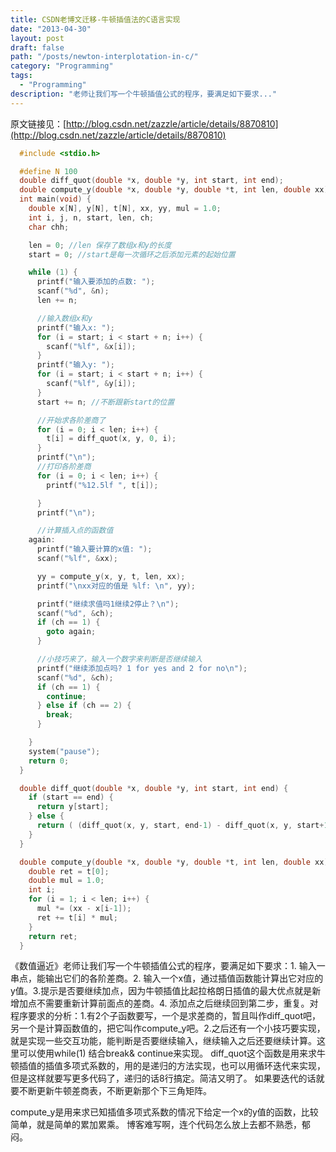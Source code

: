 ```yaml
---
title: CSDN老博文迁移-牛顿插值法的C语言实现
date: "2013-04-30"
layout: post
draft: false
path: "/posts/newton-interplotation-in-c/"
category: "Programming"
tags:
  - "Programming"
description: "老师让我们写一个牛顿插值公式的程序，要满足如下要求..."
---
```


原文链接见：[http://blog.csdn.net/zazzle/article/details/8870810](http://blog.csdn.net/zazzle/article/details/8870810)

```C
  #include <stdio.h>

  #define N 100
  double diff_quot(double *x, double *y, int start, int end);
  double compute_y(double *x, double *y, double *t, int len, double xx);
  int main(void) {
    double x[N], y[N], t[N], xx, yy, mul = 1.0;
    int i, j, n, start, len, ch;
    char chh;

    len = 0; //len 保存了数组x和y的长度
    start = 0; //start是每一次循环之后添加元素的起始位置

    while (1) {
      printf("输入要添加的点数: ");
      scanf("%d", &n);
      len += n;

      //输入数组x和y
      printf("输入x: ");
      for (i = start; i < start + n; i++) {
        scanf("%lf", &x[i]);
      }
      printf("输入y: ");
      for (i = start; i < start + n; i++) {
        scanf("%lf", &y[i]);
      }
      start += n; //不断跟新start的位置

      //开始求各阶差商了
      for (i = 0; i < len; i++) {
        t[i] = diff_quot(x, y, 0, i);
      }
      printf("\n");
      //打印各阶差商
      for (i = 0; i < len; i++) {
        printf("%12.5lf ", t[i]);

      }
      printf("\n");

      //计算插入点的函数值
    again:
      printf("输入要计算的x值: ");
      scanf("%lf", &xx);

      yy = compute_y(x, y, t, len, xx);
      printf("\nxx对应的值是 %lf: \n", yy);

      printf("继续求值吗1继续2停止？\n");
      scanf("%d", &ch);
      if (ch == 1) {
        goto again;
      }

      //小技巧来了，输入一个数字来判断是否继续输入
      printf("继续添加点吗? 1 for yes and 2 for no\n");
      scanf("%d", &ch);
      if (ch == 1) {
        continue;
      } else if (ch == 2) {
        break;
      }

    }
    system("pause");
    return 0;
  }

  double diff_quot(double *x, double *y, int start, int end) {
    if (start == end) {
      return y[start];
    } else {
      return ( (diff_quot(x, y, start, end-1) - diff_quot(x, y, start+1, end)) / (x[start] - x[end]) );
    }
  }

  double compute_y(double *x, double *y, double *t, int len, double xx) {
    double ret = t[0];
    double mul = 1.0;
    int i;
    for (i = 1; i < len; i++) {
      mul *= (xx - x[i-1]);
      ret += t[i] * mul;
    }
    return ret;
  }
```

《数值逼近》老师让我们写一个牛顿插值公式的程序，要满足如下要求：1. 输入一串点，能输出它们的各阶差商。2. 输入一个x值，通过插值函数能计算出它对应的y值。3.提示是否要继续加点，因为牛顿插值比起拉格朗日插值的最大优点就是新增加点不需要重新计算前面点的差商。4. 添加点之后继续回到第二步，重复。对程序要求的分析：1.有2个子函数要写，一个是求差商的，暂且叫作diff_quot吧，另一个是计算函数值的，把它叫作compute_y吧。2.之后还有一个小技巧要实现，就是实现一些交互功能，能判断是否要继续输入，继续输入之后还要继续计算。这里可以使用while(1) 结合break& continue来实现。
diff_quot这个函数是用来求牛顿插值的插值多项式系数的，用的是递归的方法实现，也可以用循环迭代来实现，但是这样就要写更多代码了，递归的话8行搞定。简洁又明了。
如果要迭代的话就要不断更新牛顿差商表，不断更新那个下三角矩阵。

compute_y是用来求已知插值多项式系数的情况下给定一个x的y值的函数，比较简单，就是简单的累加累乘。
博客难写啊，连个代码怎么放上去都不熟悉，郁闷。
